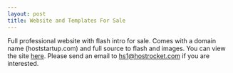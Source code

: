 ```yaml
--- 
layout: post
title: Website and Templates For Sale
---
```

Full professional website with flash intro for sale. Comes with a domain name (hoststartup.com) and full source to flash and images. You can view the site [here](http://r00tshell.com/static/hs/index.htm). Please send an email to hs1@hostrocket.com if you are interested.
